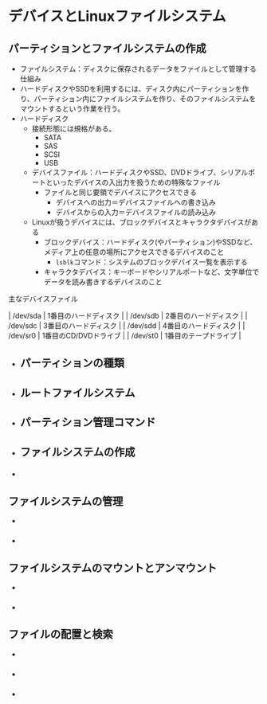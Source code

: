 # デバイスとLinuxファイルシステム
## パーティションとファイルシステムの作成
- ファイルシステム：ディスクに保存されるデータをファイルとして管理する仕組み
- ハードディスクやSSDを利用するには、ディスク内にパーティションを作り、パーティション内にファイルシステムを作り、そのファイルシステムをマウントするという作業を行う。
- ハードディスク
    - 接続形態には規格がある。
        - SATA
        - SAS
        - SCSI
        - USB
    - デバイスファイル：ハードディスクやSSD、DVDドライブ、シリアルポートといったデバイスの入出力を扱うための特殊なファイル
        - ファイルと同じ要領でデバイスにアクセスできる
            - デバイスへの出力＝デバイスファイルへの書き込み
            - デバイスからの入力＝デバイスファイルの読み込み
    - Linuxが扱うデバイスには、ブロックデバイスとキャラクタデバイスがある
        - ブロックデバイス：ハードディスク(やパーティション)やSSDなど、メディア上の任意の場所にアクセスできるデバイスのこと
            - `lsblk`コマンド：システムのブロックデバイス一覧を表示する
        - キャラクタデバイス：キーボードやシリアルポートなど、文字単位でデータを読み書きするデバイスのこと

主なデバイスファイル

| /dev/sda | 1番目のハードディスク |
| /dev/sdb | 2番目のハードディスク |
| /dev/sdc | 3番目のハードディスク |
| /dev/sdd | 4番目のハードディスク |
| /dev/sr0 | 1番目のCD/DVDドライブ |
| /dev/st0 | 1番目のテープドライブ |

- パーティションの種類
    - 
- ルートファイルシステム
    - 
- パーティション管理コマンド
    - 
- ファイルシステムの作成
    - 

### 
- 

## ファイルシステムの管理
- 

### 
- 

## ファイルシステムのマウントとアンマウント
- 

### 
- 

## ファイルの配置と検索
- 

### 
- 

### 
- 
